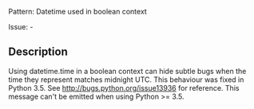 Pattern: Datetime used in boolean context

Issue: -

## Description

Using datetime.time in a boolean context can hide subtle bugs when the time they represent matches midnight UTC. This behaviour was fixed in Python 3.5. See http://bugs.python.org/issue13936 for reference. This message can't be emitted when using Python >= 3.5.